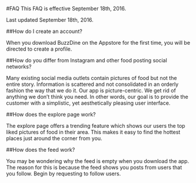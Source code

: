 #FAQ
This FAQ is effective September 18th, 2016.

Last updated September 18th, 2016.

##How do I create an account?

When you download BuzzDine on the Appstore for the first time, you will be directed to create a profile.

##How do you differ from Instagram and other food posting social networks?

Many existing social media outlets contain pictures of food but not the entire story. Information is scattered and not consolidated in an orderly fashion the way that we do it. Our app is picture-centric. We get rid of anything we don’t think you need. In other words, our goal is to provide the customer with a simplistic, yet aesthetically pleasing user interface. 

##How does the explore page work? 

The explore page offers a trending feature which shows our users the top liked pictures of food in their area. This makes it easy to find the hottest places just around the corner from you. 

##How does the feed work?

You may be wondering why the feed is empty when you download the app. The reason for this is because the feed shows you posts from users that you follow. Begin by requesting to follow users. 

